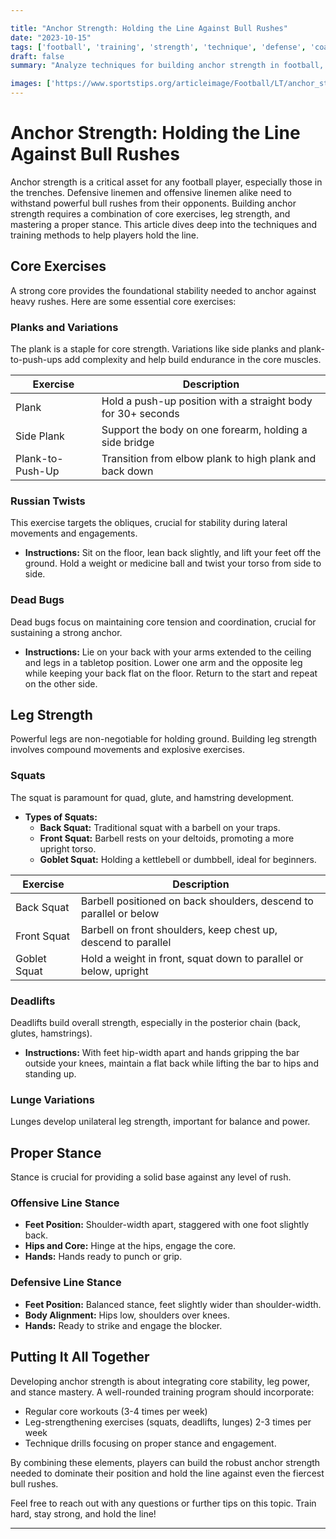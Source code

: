 ```yaml
---

title: "Anchor Strength: Holding the Line Against Bull Rushes"
date: "2023-10-15"
tags: ['football', 'training', 'strength', 'technique', 'defense', 'coaching', 'weightlifting', 'core strength', 'stance']
draft: false
summary: "Analyze techniques for building anchor strength in football, focusing on core exercises, leg strength, and proper stance."

images: ['https://www.sportstips.org/articleimage/Football/LT/anchor_strength_holding_the_line_against_bull_rushes.webp']
---
```


# Anchor Strength: Holding the Line Against Bull Rushes

Anchor strength is a critical asset for any football player, especially those in the trenches. Defensive linemen and offensive linemen alike need to withstand powerful bull rushes from their opponents. Building anchor strength requires a combination of core exercises, leg strength, and mastering a proper stance. This article dives deep into the techniques and training methods to help players hold the line.

## Core Exercises

A strong core provides the foundational stability needed to anchor against heavy rushes. Here are some essential core exercises:

### Planks and Variations

The plank is a staple for core strength. Variations like side planks and plank-to-push-ups add complexity and help build endurance in the core muscles.

| Exercise               | Description                                                 |
|------------------------|-------------------------------------------------------------|
| Plank                  | Hold a push-up position with a straight body for 30+ seconds|
| Side Plank             | Support the body on one forearm, holding a side bridge      |
| Plank-to-Push-Up       | Transition from elbow plank to high plank and back down     |

### Russian Twists

This exercise targets the obliques, crucial for stability during lateral movements and engagements.

- **Instructions:** Sit on the floor, lean back slightly, and lift your feet off the ground. Hold a weight or medicine ball and twist your torso from side to side.

### Dead Bugs

Dead bugs focus on maintaining core tension and coordination, crucial for sustaining a strong anchor.

- **Instructions:** Lie on your back with your arms extended to the ceiling and legs in a tabletop position. Lower one arm and the opposite leg while keeping your back flat on the floor. Return to the start and repeat on the other side.

## Leg Strength

Powerful legs are non-negotiable for holding ground. Building leg strength involves compound movements and explosive exercises.

### Squats

The squat is paramount for quad, glute, and hamstring development.

- **Types of Squats:**
  - **Back Squat:** Traditional squat with a barbell on your traps.
  - **Front Squat:** Barbell rests on your deltoids, promoting a more upright torso.
  - **Goblet Squat:** Holding a kettlebell or dumbbell, ideal for beginners.

| Exercise       | Description                                                        |
|----------------|--------------------------------------------------------------------|
| Back Squat     | Barbell positioned on back shoulders, descend to parallel or below |
| Front Squat    | Barbell on front shoulders, keep chest up, descend to parallel      |
| Goblet Squat   | Hold a weight in front, squat down to parallel or below, upright   |

### Deadlifts

Deadlifts build overall strength, especially in the posterior chain (back, glutes, hamstrings).

- **Instructions:** With feet hip-width apart and hands gripping the bar outside your knees, maintain a flat back while lifting the bar to hips and standing up.

### Lunge Variations

Lunges develop unilateral leg strength, important for balance and power.

## Proper Stance

Stance is crucial for providing a solid base against any level of rush.

### Offensive Line Stance

- **Feet Position:** Shoulder-width apart, staggered with one foot slightly back.
- **Hips and Core:** Hinge at the hips, engage the core.
- **Hands:** Hands ready to punch or grip.

### Defensive Line Stance

- **Feet Position:** Balanced stance, feet slightly wider than shoulder-width.
- **Body Alignment:** Hips low, shoulders over knees.
- **Hands:** Ready to strike and engage the blocker.

## Putting It All Together

Developing anchor strength is about integrating core stability, leg power, and stance mastery. A well-rounded training program should incorporate:

- Regular core workouts (3-4 times per week)
- Leg-strengthening exercises (squats, deadlifts, lunges) 2-3 times per week
- Technique drills focusing on proper stance and engagement.

By combining these elements, players can build the robust anchor strength needed to dominate their position and hold the line against even the fiercest bull rushes.

Feel free to reach out with any questions or further tips on this topic. Train hard, stay strong, and hold the line!

--- 

```